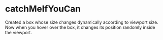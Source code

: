 # catchMeIfYouCan
Created a box whose size changes dynamically according to viewport size.
Now when you hover over the box, 
it changes its position randomly inside the viewport.
